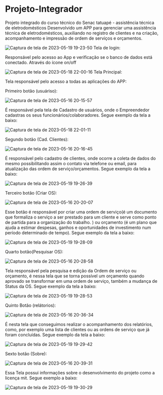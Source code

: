 # Projeto-Integrador
Projeto integrado do curso técnico do Senac tatuapé - assistência técnica de eletrodomésticos Desenvolvido um APP para gerenciar uma assistência técnica de eletrodomésticos, auxiliando no registro de clientes e na criação, acompanhamento e impressão de ordem de serviços e orçamentos.

![Captura de tela de 2023-05-19 19-23-50](https://github.com/felipeparisi/Projeto-Integrador/assets/93685167/9cf4a984-2949-4611-ac0d-d1656f0cf31a) Tela de login:


Responsável pelo acesso ao App e verificação se o banco de dados está conectado. Através do ícone on/off

![Captura de tela de 2023-05-18 22-00-16](https://github.com/felipeparisi/Projeto-Integrador/assets/93685167/ae473a08-8d9d-434f-bcb4-dd1665f53713) Tela Principal:



Tela responsável pelo acesso a todas as aplicações do APP:


Primeiro botão (usuáriso): 

![Captura de tela de 2023-05-16 20-15-57](https://github.com/felipeparisi/Projeto-Integrador/assets/93685167/47ac2ff4-23bc-43b9-a26f-0e66d6c5f07d)

É responsável pela tela de Cadastro de usuários, onde o Empreendedor cadastras os seus funcionários/colaboradores. Segue exemplo da tela a baixo:


![Captura de tela de 2023-05-18 22-01-11](https://github.com/felipeparisi/Projeto-Integrador/assets/93685167/66068582-0a46-42f6-bc4d-85c272809a4a)

Segundo botão (Cad. Clientes): 

![Captura de tela de 2023-05-16 20-16-45](https://github.com/felipeparisi/Projeto-Integrador/assets/93685167/dbeadd45-23f8-4a72-8eb6-5716f18e0548)

É responsável pelo cadastro de clientes, onde ocorre a coleta de dados do mesmo possibilitando assim o contato via telefone ou email, para atualização das ordem de serviço/orçamentos. Segue exemplo da tela a baixo:

![Captura de tela de 2023-05-19 19-26-39](https://github.com/felipeparisi/Projeto-Integrador/assets/93685167/5ce4d6ed-7da3-4cfe-a478-e1f5d776f1c7)


Terceiro botão (Criar OS):

![Captura de tela de 2023-05-16 20-20-07](https://github.com/felipeparisi/Projeto-Integrador/assets/93685167/469f6849-9cec-450a-ac1e-47de854ad4d1)


Esse botão é responsável por criar uma ordem de serviço(é um documento que formaliza o serviço a ser prestado para um cliente e serve como ponto de partida para a organização do trabalho. ) ou orçamento (é um plano que ajuda a estimar despesas, ganhos e oportunidades de investimento num período determinado de tempo). Segue exemplo da tela a baixo:


![Captura de tela de 2023-05-19 19-28-09](https://github.com/felipeparisi/Projeto-Integrador/assets/93685167/1a73f00b-e61c-4030-8e9b-41815cc3e0f6)

Quarto botão(Pesquisar OS):

![Captura de tela de 2023-05-16 20-28-58](https://github.com/felipeparisi/Projeto-Integrador/assets/93685167/77dc8d93-0f0e-4ab8-97b3-83281cc44cd4)

Tela responsável pela pesquisa e edição da Ordem de serviço ou orçamento, é nessa tela que se torna possível um orçamento quando aprovado se transformar em uma ordem de serviço, também a mudança de Status da OS. Segue exemplo da tela a baixo:

![Captura de tela de 2023-05-19 19-28-53](https://github.com/felipeparisi/Projeto-Integrador/assets/93685167/1d6e696a-a64c-4668-8a46-69857e031688)


Quinto Botão (relátorios):

![Captura de tela de 2023-05-16 20-36-34](https://github.com/felipeparisi/Projeto-Integrador/assets/93685167/5a475068-c113-41df-bb79-5d71fdd34fdb)

É nesta tela que conseguimos realizar o acompanhamento dos relatórios, como, por exemplo uma lista de clientes ou as ordens de serviço que já foram concluídas. Segue exemplo da tela a baixo:

![Captura de tela de 2023-05-19 19-29-42](https://github.com/felipeparisi/Projeto-Integrador/assets/93685167/e571379b-f687-4a2e-b18d-96bd9ac4e9d1)

Sexto botão (Sobre):

![Captura de tela de 2023-05-16 20-39-31](https://github.com/felipeparisi/Projeto-Integrador/assets/93685167/97c5511e-1d42-466b-b0e3-37d358990f03)

Essa Tela possui informações sobre o desenvolvimento do projeto como a licença mit. Segue exemplo a baixo:

![Captura de tela de 2023-05-19 19-30-29](https://github.com/felipeparisi/Projeto-Integrador/assets/93685167/8035a7d9-40bc-4448-b072-832dbdc8d9e6)

